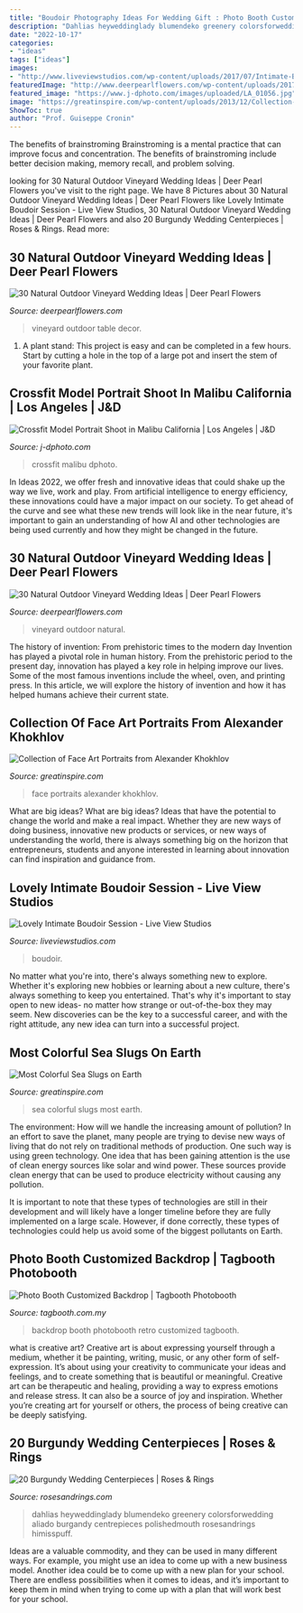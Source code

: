 ```yaml
---
title: "Boudoir Photography Ideas For Wedding Gift : Photo Booth Customized Backdrop"
description: "Dahlias heyweddinglady blumendeko greenery colorsforwedding aliado burgandy centrepieces polishedmouth rosesandrings himisspuff"
date: "2022-10-17"
categories:
- "ideas"
tags: ["ideas"]
images:
- "http://www.liveviewstudios.com/wp-content/uploads/2017/07/Intimate-Boudoir-Session_0021-678x904.jpg"
featuredImage: "http://www.deerpearlflowers.com/wp-content/uploads/2017/02/vineyard-wedding-table-decor.jpg"
featured_image: "https://www.j-dphoto.com/images/uploaded/LA_01056.jpg"
image: "https://greatinspire.com/wp-content/uploads/2013/12/Collection-of-Face-Art-Portraits-from-Alexander-Khokhlov-11.jpg"
ShowToc: true
author: "Prof. Guiseppe Cronin"
---
```



The benefits of brainstroming
Brainstroming is a mental practice that can improve focus and concentration. The benefits of brainstroming include better decision making, memory recall, and problem solving.

	

		
looking for 30 Natural Outdoor Vineyard Wedding Ideas | Deer Pearl Flowers you've visit to the right page. We have 8 Pictures about 30 Natural Outdoor Vineyard Wedding Ideas | Deer Pearl Flowers like Lovely Intimate Boudoir Session - Live View Studios, 30 Natural Outdoor Vineyard Wedding Ideas | Deer Pearl Flowers and also 20 Burgundy Wedding Centerpieces | Roses &amp; Rings. Read more:
		
    
## 30 Natural Outdoor Vineyard Wedding Ideas | Deer Pearl Flowers

<img loading=lazy src="http://www.deerpearlflowers.com/wp-content/uploads/2017/02/vineyard-wedding-table-decor.jpg" onerror="this.onerror=null;this.src='https://tse4.mm.bing.net/th?id=OIP.2iFlS7CCUPmdBiNrNVXohwHaLH&amp;pid=15.1';" alt="30 Natural Outdoor Vineyard Wedding Ideas | Deer Pearl Flowers">

_Source: deerpearlflowers.com_

>vineyard outdoor table decor. 

	

1. A plant stand: This project is easy and can be completed in a few hours. Start by cutting a hole in the top of a large pot and insert the stem of your favorite plant.

    
## Crossfit Model Portrait Shoot In Malibu California | Los Angeles | J&amp;D

<img loading=lazy src="https://www.j-dphoto.com/images/uploaded/LA_01056.jpg" onerror="this.onerror=null;this.src='https://tse3.mm.bing.net/th?id=OIP.P_Lzyjrd8mnt4g9jWX58KwHaLH&amp;pid=15.1';" alt="Crossfit Model Portrait Shoot in Malibu California | Los Angeles | J&amp;D">

_Source: j-dphoto.com_

>crossfit malibu dphoto. 

	

In Ideas 2022, we offer fresh and innovative ideas that could shake up the way we live, work and play. From artificial intelligence to energy efficiency, these innovations could have a major impact on our society. To get ahead of the curve and see what these new trends will look like in the near future, it's important to gain an understanding of how AI and other technologies are being used currently and how they might be changed in the future.

    
## 30 Natural Outdoor Vineyard Wedding Ideas | Deer Pearl Flowers

<img loading=lazy src="https://www.deerpearlflowers.com/wp-content/uploads/2017/02/rustic-vineyard-wedding-reception.jpg" onerror="this.onerror=null;this.src='https://tse4.mm.bing.net/th?id=OIP.ltk9o2hfQ_YWx1eQhEzEIwHaLH&amp;pid=15.1';" alt="30 Natural Outdoor Vineyard Wedding Ideas | Deer Pearl Flowers">

_Source: deerpearlflowers.com_

>vineyard outdoor natural. 

	

The history of invention: From prehistoric times to the modern day
Invention has played a pivotal role in human history. From the prehistoric period to the present day, innovation has played a key role in helping improve our lives. Some of the most famous inventions include the wheel, oven, and printing press. In this article, we will explore the history of invention and how it has helped humans achieve their current state.

    
## Collection Of Face Art Portraits From Alexander Khokhlov

<img loading=lazy src="https://greatinspire.com/wp-content/uploads/2013/12/Collection-of-Face-Art-Portraits-from-Alexander-Khokhlov-11.jpg" onerror="this.onerror=null;this.src='https://tse4.mm.bing.net/th?id=OIP.fJHNKtCW1yFMyPWYO0AR8wHaLH&amp;pid=15.1';" alt="Collection of Face Art Portraits from Alexander Khokhlov">

_Source: greatinspire.com_

>face portraits alexander khokhlov. 

	

What are big ideas?
What are big ideas? Ideas that have the potential to change the world and make a real impact. Whether they are new ways of doing business, innovative new products or services, or new ways of understanding the world, there is always something big on the horizon that entrepreneurs, students and anyone interested in learning about innovation can find inspiration and guidance from.

    
## Lovely Intimate Boudoir Session - Live View Studios

<img loading=lazy src="http://www.liveviewstudios.com/wp-content/uploads/2017/07/Intimate-Boudoir-Session_0021-678x904.jpg" onerror="this.onerror=null;this.src='https://tse1.mm.bing.net/th?id=OIP.QizzMsPuTB9FHcl5Xw9tCwHaJ4&amp;pid=15.1';" alt="Lovely Intimate Boudoir Session - Live View Studios">

_Source: liveviewstudios.com_

>boudoir. 

	

No matter what you're into, there's always something new to explore. Whether it's exploring new hobbies or learning about a new culture, there's always something to keep you entertained. That's why it's important to stay open to new ideas- no matter how strange or out-of-the-box they may seem. New discoveries can be the key to a successful career, and with the right attitude, any new idea can turn into a successful project.

    
## Most Colorful Sea Slugs On Earth

<img loading=lazy src="https://greatinspire.com/wp-content/uploads/2015/09/Most-Colorful-Sea-Slugs-on-Earth-11.jpg" onerror="this.onerror=null;this.src='https://tse4.mm.bing.net/th?id=OIP.BVZ8DBgnOer_Cor9gNyWFwHaIC&amp;pid=15.1';" alt="Most Colorful Sea Slugs on Earth">

_Source: greatinspire.com_

>sea colorful slugs most earth. 

	

The environment: How will we handle the increasing amount of pollution?
In an effort to save the planet, many people are trying to devise new ways of living that do not rely on traditional methods of production. One such way is using green technology. 
One idea that has been gaining attention is the use of clean energy sources like solar and wind power. These sources provide clean energy that can be used to produce electricity without causing any pollution. 

It is important to note that these types of technologies are still in their development and will likely have a longer timeline before they are fully implemented on a large scale. However, if done correctly, these types of technologies could help us avoid some of the biggest pollutants on Earth.

    
## Photo Booth Customized Backdrop | Tagbooth Photobooth

<img loading=lazy src="http://tagbooth.com.my/wp-content/uploads/2018/03/Retro-2.jpg" onerror="this.onerror=null;this.src='https://tse4.mm.bing.net/th?id=OIP.AYKczoX_mpXu5j6fL54cgQHaFj&amp;pid=15.1';" alt="Photo Booth Customized Backdrop | Tagbooth Photobooth">

_Source: tagbooth.com.my_

>backdrop booth photobooth retro customized tagbooth. 

	

what is creative art?
Creative art is about expressing yourself through a medium, whether it be painting, writing, music, or any other form of self-expression. It’s about using your creativity to communicate your ideas and feelings, and to create something that is beautiful or meaningful.
Creative art can be therapeutic and healing, providing a way to express emotions and release stress. It can also be a source of joy and inspiration. Whether you’re creating art for yourself or others, the process of being creative can be deeply satisfying.

    
## 20 Burgundy Wedding Centerpieces | Roses &amp; Rings

<img loading=lazy src="http://www.rosesandrings.com/wp-content/uploads/2018/06/Rustic-Wood-and-Antler-Centerpiece-with-Burgundy-Dahlias.jpg" onerror="this.onerror=null;this.src='https://tse4.mm.bing.net/th?id=OIP.JeF0DavdyNBMAO-v_Lj9jQHaLH&amp;pid=15.1';" alt="20 Burgundy Wedding Centerpieces | Roses &amp; Rings">

_Source: rosesandrings.com_

>dahlias heyweddinglady blumendeko greenery colorsforwedding aliado burgandy centrepieces polishedmouth rosesandrings himisspuff. 

	

Ideas are a valuable commodity, and they can be used in many different ways. For example, you might use an idea to come up with a new business model. Another idea could be to come up with a new plan for your school. There are endless possibilities when it comes to ideas, and it’s important to keep them in mind when trying to come up with a plan that will work best for your school.

